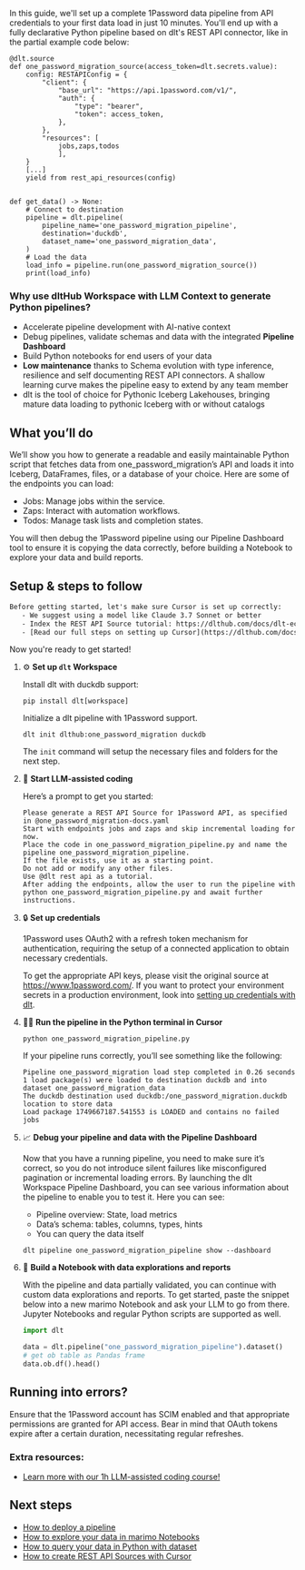 In this guide, we'll set up a complete 1Password data pipeline from API credentials to your first data load in just 10 minutes. You'll end up with a fully declarative Python pipeline based on dlt's REST API connector, like in the partial example code below:

```python-outcome
@dlt.source
def one_password_migration_source(access_token=dlt.secrets.value):
    config: RESTAPIConfig = {
        "client": {
            "base_url": "https://api.1password.com/v1/",
            "auth": {
                "type": "bearer",
                "token": access_token,
            },
        },
        "resources": [
            jobs,zaps,todos
            ],
    }
    [...]
    yield from rest_api_resources(config)


def get_data() -> None:
    # Connect to destination
    pipeline = dlt.pipeline(
        pipeline_name='one_password_migration_pipeline',
        destination='duckdb',
        dataset_name='one_password_migration_data', 
    )
    # Load the data
    load_info = pipeline.run(one_password_migration_source())
    print(load_info) 
```

### Why use dltHub Workspace with LLM Context to generate Python pipelines?

- Accelerate pipeline development with AI-native context
- Debug pipelines, validate schemas and data with the integrated **Pipeline Dashboard**
- Build Python notebooks for end users of your data
- **Low maintenance** thanks to Schema evolution with type inference, resilience and self documenting REST API connectors. A shallow learning curve makes the pipeline easy to extend by any team member
- dlt is the tool of choice for Pythonic Iceberg Lakehouses, bringing mature data loading to pythonic Iceberg with or without catalogs

## What you’ll do

We’ll show you how to generate a readable and easily maintainable Python script that fetches data from one_password_migration’s API and loads it into Iceberg, DataFrames, files, or a database of your choice. Here are some of the endpoints you can load:

- Jobs: Manage jobs within the service.
- Zaps: Interact with automation workflows.
- Todos: Manage task lists and completion states.

You will then debug the 1Password pipeline using our Pipeline Dashboard tool to ensure it is copying the data correctly, before building a Notebook to explore your data and build reports.

## Setup & steps to follow

```default
Before getting started, let's make sure Cursor is set up correctly:
   - We suggest using a model like Claude 3.7 Sonnet or better
   - Index the REST API Source tutorial: https://dlthub.com/docs/dlt-ecosystem/verified-sources/rest_api/ and add it to context as **@dlt rest api**
   - [Read our full steps on setting up Cursor](https://dlthub.com/docs/dlt-ecosystem/llm-tooling/cursor-restapi#23-configuring-cursor-with-documentation)
```

Now you're ready to get started!

1. ⚙️ **Set up `dlt` Workspace**
    
    Install dlt with duckdb support:
    ```shell
    pip install dlt[workspace]
    ```

    Initialize a dlt pipeline with 1Password support.
    ```shell
    dlt init dlthub:one_password_migration duckdb
    ```

    The `init` command will setup the necessary files and folders for the next step.
    
2. 🤠 **Start LLM-assisted coding**
    
    Here’s a prompt to get you started:
    
    ```prompt
    Please generate a REST API Source for 1Password API, as specified in @one_password_migration-docs.yaml 
    Start with endpoints jobs and zaps and skip incremental loading for now. 
    Place the code in one_password_migration_pipeline.py and name the pipeline one_password_migration_pipeline. 
    If the file exists, use it as a starting point. 
    Do not add or modify any other files. 
    Use @dlt rest api as a tutorial. 
    After adding the endpoints, allow the user to run the pipeline with python one_password_migration_pipeline.py and await further instructions.
    ```

    
3. 🔒 **Set up credentials** 
    
    1Password uses OAuth2 with a refresh token mechanism for authentication, requiring the setup of a connected application to obtain necessary credentials.
    
    To get the appropriate API keys, please visit the original source at https://www.1password.com/.
    If you want to protect your environment secrets in a production environment, look into [setting up credentials with dlt](https://dlthub.com/docs/walkthroughs/add_credentials).
    
4. 🏃‍♀️ **Run the pipeline in the Python terminal in Cursor**
    
    ```shell
    python one_password_migration_pipeline.py
    ```
    
    If your pipeline runs correctly, you’ll see something like the following:
    
    ```shell
    Pipeline one_password_migration load step completed in 0.26 seconds
    1 load package(s) were loaded to destination duckdb and into dataset one_password_migration_data
    The duckdb destination used duckdb:/one_password_migration.duckdb location to store data
    Load package 1749667187.541553 is LOADED and contains no failed jobs
    ```
    
5. 📈 **Debug your pipeline and data with the Pipeline Dashboard**

    Now that you have a running pipeline, you need to make sure it’s correct, so you do not introduce silent failures like misconfigured pagination or incremental loading errors. By launching the dlt Workspace Pipeline Dashboard, you can see various information about the pipeline to enable you to test it. Here you can see:
    - Pipeline overview: State, load metrics
    - Data’s schema: tables, columns, types, hints
    - You can query the data itself
    
    ```shell
    dlt pipeline one_password_migration_pipeline show --dashboard
    ```
    
6. 🐍 **Build a Notebook with data explorations and reports**

    With the pipeline and data partially validated, you can continue with custom data explorations and reports. To get started, paste the snippet below into a new marimo Notebook and ask your LLM to go from there. Jupyter Notebooks and regular Python scripts are supported as well.

    
    ```python
    import dlt

   data = dlt.pipeline("one_password_migration_pipeline").dataset()
   # get ob table as Pandas frame
   data.ob.df().head()
    ```

## Running into errors?

Ensure that the 1Password account has SCIM enabled and that appropriate permissions are granted for API access. Bear in mind that OAuth tokens expire after a certain duration, necessitating regular refreshes.

### Extra resources:

- [Learn more with our 1h LLM-assisted coding course!](https://www.youtube.com/watch?v=GGid70rnJuM)

## Next steps

- [How to deploy a pipeline](https://dlthub.com/docs/walkthroughs/deploy-a-pipeline)
- [How to explore your data in marimo Notebooks](https://dlthub.com/docs/general-usage/dataset-access/marimo)
- [How to query your data in Python with dataset](https://dlthub.com/docs/general-usage/dataset-access/dataset)
- [How to create REST API Sources with Cursor](https://dlthub.com/docs/dlt-ecosystem/llm-tooling/cursor-restapi)